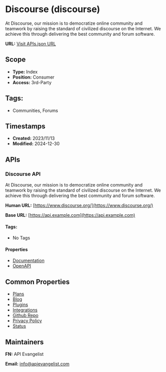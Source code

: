 # Discourse (discourse)
At Discourse, our mission is to democratize online community and teamwork by
raising the standard of civilized discourse on the Internet. We achieve this
through delivering the best community and forum software.


**URL:** [Visit APIs.json URL](https://raw.githubusercontent.com/apis-json/artisanal/main/apis/discourse.yml)

## Scope

- **Type:** Index 
- **Position:** Consumer 
- **Access:** 3rd-Party 

## Tags:

 - Communities, Forums

## Timestamps

- **Created:** 2023/11/13 
- **Modified:** 2024-12-30 

## APIs

### Discourse API
At Discourse, our mission is to democratize online community and teamwork
by raising the standard of civilized discourse on the Internet. We achieve
this through delivering the best community and forum software.


**Human URL:** [https://www.discourse.org/](https://www.discourse.org/)

**Base URL:** [https://api.example.com](https://api.example.com)


#### Tags:

 - No Tags

#### Properties

- [Documentation](https://docs.discourse.org/)
- [OpenAPI](https://docs.discourse.org/openapi.json)

## Common Properties

- [Plans](https://www.discourse.org/pricing)
- [Blog](https://blog.discourse.org/)
- [Plugins](https://www.discourse.org/plugins)
- [Integrations](https://www.discourse.org/integrations)
- [Github Repo](https://github.com/discourse/discourse)
- [Privacy Policy](https://www.discourse.org/privacy)
- [Status](https://status.discourse.org/)

## Maintainers

**FN:** API Evangelist

**Email:** info@apievangelist.com

